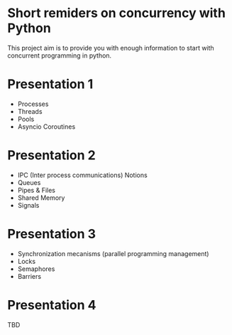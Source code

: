 # Short remiders on concurrency with Python

This project aim is to provide you with enough information to start with concurrent programming  in python.


# Presentation 1

 - Processes 
 - Threads
 - Pools
 - Asyncio Coroutines

# Presentation 2

 - IPC (Inter process communications) Notions
  - Queues
  - Pipes & Files
  - Shared Memory
  - Signals

# Presentation 3

- Synchronization mecanisms (parallel programming management)
- Locks
- Semaphores
- Barriers

# Presentation 4

TBD